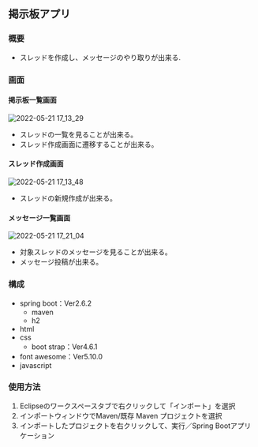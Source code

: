 ## 掲示板アプリ

### 概要

- スレッドを作成し、メッセージのやり取りが出来る.

### 画面

#### 掲示板一覧画面

![2022-05-21 17_13_29](https://user-images.githubusercontent.com/76608722/169642710-de60f8f5-64d2-4a86-9842-b275864376f7.png)

- スレッドの一覧を見ることが出来る。
- スレッド作成画面に遷移することが出来る。

#### スレッド作成画面

![2022-05-21 17_13_48](https://user-images.githubusercontent.com/76608722/169642715-0576e392-97d9-4471-8c00-501a1a181408.png)

- スレッドの新規作成が出来る。

#### メッセージ一覧画面

![2022-05-21 17_21_04](https://user-images.githubusercontent.com/76608722/169642911-4096a80b-2202-4326-a2fb-6d46006176d4.png)

- 対象スレッドのメッセージを見ることが出来る。
- メッセージ投稿が出来る。

### 構成

- spring boot：Ver2.6.2
  - maven
  - h2 
- html
- css
  - boot strap：Ver4.6.1
- font awesome：Ver5.10.0
- javascript

### 使用方法

1. Eclipseのワークスペースタブで右クリックして「インポート」を選択
2. インポートウィンドウでMaven/既存 Maven プロジェクトを選択
3. インポートしたプロジェクトを右クリックして、実行／Spring Bootアプリケーション
